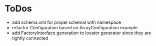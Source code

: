 # ToDos

* add schema.xml for propel schemal with namespace
* refactor Configuration based on ArrayConfiguration example
* add FactoryInterface generation to locator generator since they are tightly connected
